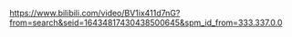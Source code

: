 https://www.bilibili.com/video/BV1ix411d7nG?from=search&seid=16434817430438500645&spm_id_from=333.337.0.0
